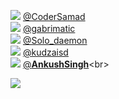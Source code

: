 
 ![](http://pbs.twimg.com/profile_images/1197874997299007488/Dd3KuTzf_normal.jpg) [@CoderSamad](https://twitter.com/CoderSamad)<br>![](http://pbs.twimg.com/profile_images/1367231278257479686/CCRwO7fP_normal.jpg) [@gabrimatic](https://twitter.com/gabrimatic)<br>![](http://pbs.twimg.com/profile_images/1338265630928199681/O0xCuxir_normal.jpg) [@Solo_daemon](https://twitter.com/Solo_daemon)<br>![](http://pbs.twimg.com/profile_images/719870576110800896/kW3OJpQD_normal.jpg) [@kudzaisd](https://twitter.com/kudzaisd)<br>![](http://pbs.twimg.com/profile_images/1344493588952977408/iODQwtNe_normal.jpg) [@__AnkushSingh__](https://twitter.com/__AnkushSingh__)<br> 

![](https://visitor-badge.laobi.icu/badge?page_id=ponder)
